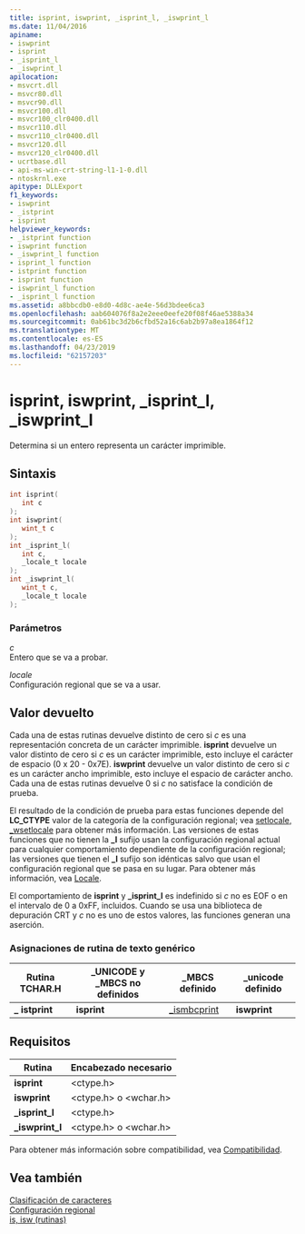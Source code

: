 ```yaml
---
title: isprint, iswprint, _isprint_l, _iswprint_l
ms.date: 11/04/2016
apiname:
- iswprint
- isprint
- _isprint_l
- _iswprint_l
apilocation:
- msvcrt.dll
- msvcr80.dll
- msvcr90.dll
- msvcr100.dll
- msvcr100_clr0400.dll
- msvcr110.dll
- msvcr110_clr0400.dll
- msvcr120.dll
- msvcr120_clr0400.dll
- ucrtbase.dll
- api-ms-win-crt-string-l1-1-0.dll
- ntoskrnl.exe
apitype: DLLExport
f1_keywords:
- iswprint
- _istprint
- isprint
helpviewer_keywords:
- _istprint function
- iswprint function
- _iswprint_l function
- isprint_l function
- istprint function
- isprint function
- iswprint_l function
- _isprint_l function
ms.assetid: a8bbcdb0-e8d0-4d8c-ae4e-56d3bdee6ca3
ms.openlocfilehash: aab604076f8a2e2eee0eefe20f08f46ae5388a34
ms.sourcegitcommit: 0ab61bc3d2b6cfbd52a16c6ab2b97a8ea1864f12
ms.translationtype: MT
ms.contentlocale: es-ES
ms.lasthandoff: 04/23/2019
ms.locfileid: "62157203"
---
```

# <a name="isprint-iswprint-isprintl-iswprintl"></a>isprint, iswprint, _isprint_l, _iswprint_l

Determina si un entero representa un carácter imprimible.

## <a name="syntax"></a>Sintaxis

```C
int isprint(
   int c
);
int iswprint(
   wint_t c
);
int _isprint_l(
   int c,
   _locale_t locale
);
int _iswprint_l(
   wint_t c,
   _locale_t locale
);
```

### <a name="parameters"></a>Parámetros

*c*<br/>
Entero que se va a probar.

*locale*<br/>
Configuración regional que se va a usar.

## <a name="return-value"></a>Valor devuelto

Cada una de estas rutinas devuelve distinto de cero si *c* es una representación concreta de un carácter imprimible. **isprint** devuelve un valor distinto de cero si *c* es un carácter imprimible, esto incluye el carácter de espacio (0 x 20 - 0x7E). **iswprint** devuelve un valor distinto de cero si *c* es un carácter ancho imprimible, esto incluye el espacio de carácter ancho. Cada una de estas rutinas devuelve 0 si *c* no satisface la condición de prueba.

El resultado de la condición de prueba para estas funciones depende del **LC_CTYPE** valor de la categoría de la configuración regional; vea [setlocale, _wsetlocale](setlocale-wsetlocale.md) para obtener más información. Las versiones de estas funciones que no tienen la **_l** sufijo usan la configuración regional actual para cualquier comportamiento dependiente de la configuración regional; las versiones que tienen el **_l** sufijo son idénticas salvo que usan el configuración regional que se pasa en su lugar. Para obtener más información, vea [Locale](../../c-runtime-library/locale.md).

El comportamiento de **isprint** y **_isprint_l** es indefinido si *c* no es EOF o en el intervalo de 0 a 0xFF, incluidos. Cuando se usa una biblioteca de depuración CRT y *c* no es uno de estos valores, las funciones generan una aserción.

### <a name="generic-text-routine-mappings"></a>Asignaciones de rutina de texto genérico

|Rutina TCHAR.H|_UNICODE y _MBCS no definidos|_MBCS definido|_unicode definido|
|---------------------|------------------------------------|--------------------|-----------------------|
|**_** **istprint**|**isprint**|[_ismbcprint](ismbcgraph-functions.md)|**iswprint**|

## <a name="requirements"></a>Requisitos

|Rutina|Encabezado necesario|
|-------------|---------------------|
|**isprint**|\<ctype.h>|
|**iswprint**|\<ctype.h> o \<wchar.h>|
|**_isprint_l**|\<ctype.h>|
|**_iswprint_l**|\<ctype.h> o \<wchar.h>|

Para obtener más información sobre compatibilidad, vea [Compatibilidad](../../c-runtime-library/compatibility.md).

## <a name="see-also"></a>Vea también

[Clasificación de caracteres](../../c-runtime-library/character-classification.md)<br/>
[Configuración regional](../../c-runtime-library/locale.md)<br/>
[is, isw (rutinas)](../../c-runtime-library/is-isw-routines.md)<br/>

